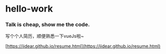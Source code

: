 # hello-work
### Talk is cheap, show me the code.

写个个人简历，顺便熟悉一下vueJs啦~

[https://iidear.github.io/resume.html](https://iidear.github.io/resume.html)